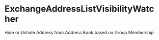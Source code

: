 # ExchangeAddressListVisibilityWatcher
 Hide or Unhide Address from Address Book based on Group Membership
